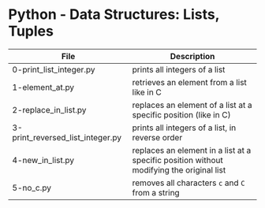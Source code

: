 # Python - Data Structures: Lists, Tuples
| File			| Description				|
|-----------------------|-----------------------------------|
|0-print_list_integer.py| prints all integers of a list	|
|1-element_at.py		| retrieves an element from a list like in C |
|2-replace_in_list.py	| replaces an element of a list at a specific position (like in C) |
|3-print_reversed_list_integer.py|  prints all integers of a list, in reverse order |
|4-new_in_list.py		| replaces an element in a list at a specific position without modifying the original list |
|5-no_c.py			| removes all characters `c` and `C` from a string |


